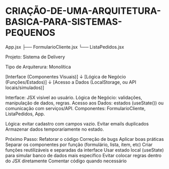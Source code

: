 # CRIAÇÃO-DE-UMA-ARQUITETURA-BASICA-PARA-SISTEMAS-PEQUENOS

App.jsx
 ├── FormularioCliente.jsx
 └── ListaPedidos.jsx

  
Projeto: Sistema de Delivery

Tipo de Arquiterura: Monolítica


[Interface (Componentes Visuais)]
	      ↓
[Lógica de Negócio (Funções/Estados)]
	      ↓
[Acesso a Dados (LocalStorage, ou API locais/simulados)]


Interface: JSX visível ao usuário.
Lógica de Negócio: validações, manipulação de dados, regras.
Acesso aos Dados: estados (useState()) ou comunicação com serviços/API.
Componentes: FormularioCliente, ListaPedidos, App.

Lógica: evitar cadastro com campos vazio. Evitar emails duplicados
Armazenar dados temporariamente no estado.

Próximo Passo:
Refatorar o código
Correção de bugs
Aplicar boas práticas
Separar os componentes por função (formulário, lista, item, etc)
Criar funções reutilizáveis e separadas da interface
Usar estado local (useState) para simular banco de dados mais específico
Evitar colocar regras dentro do JSX diretamente
Comentar código quando necessário

